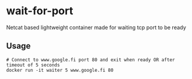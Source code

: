 # wait-for-port
Netcat based lightweight container made for waiting tcp port to be ready


## Usage

```
# Connect to www.google.fi port 80 and exit when ready OR after timeout of 5 seconds
docker run -it waiter 5 www.google.fi 80
```
